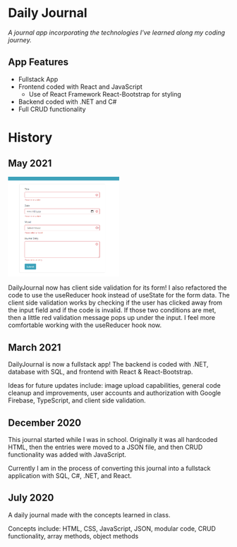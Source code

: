 # Daily Journal

_A journal app incorporating the technologies I've learned along my coding journey._

## App Features

- Fullstack App
- Frontend coded with React and JavaScript
  - Use of React Framework React-Bootstrap for styling
- Backend coded with .NET and C#
- Full CRUD functionality

# History

## May 2021

<img src="./DailyJournal/client/public/validation.png" width=50% height=50%>

DailyJournal now has client side validation for its form! I also refactored the code to use the useReducer hook instead of useState for the form data. The client side validation works by checking if the user has clicked away from the input field and if the code is invalid. If those two conditions are met, then a little red validation message pops up under the input. I feel more comfortable working with the useReducer hook now.

## March 2021

DailyJournal is now a fullstack app! The backend is coded with .NET, database with SQL, and frontend with React & React-Bootstrap.

Ideas for future updates include: image upload capabilities, general code cleanup and improvements, user accounts and authorization with Google Firebase, TypeScript, and client side validation.

## December 2020

This journal started while I was in school. Originally it was all hardcoded HTML, then the entries were moved to a JSON file, and then CRUD functionality was added with JavaScript.

Currently I am in the process of converting this journal into a fullstack application with SQL, C#, .NET, and React.

## July 2020

A daily journal made with the concepts learned in class.

Concepts include: HTML, CSS, JavaScript, JSON, modular code, CRUD functionality, array methods, object methods
